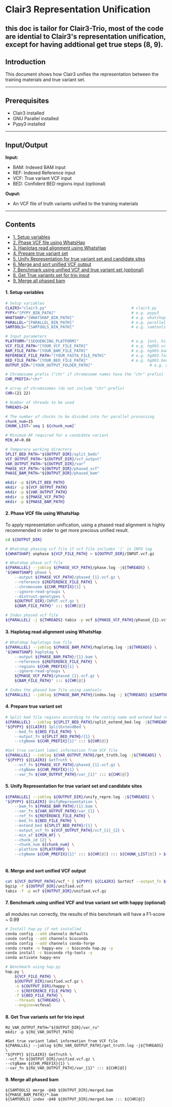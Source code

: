 # Clair3 Representation Unification


## this doc is tailor for Clair3-Trio, most of the code are idential to Clair3's representation unification, except for having addtional get true steps (8, 9).



## Introduction

This document shows how Clair3 unifies the representation between the training materials and true variant set.

----

## Prerequisites

- Clair3 installed 
- GNU Parallel installed
- Pypy3 installed

----

## Input/Output

**Input:**

- BAM: Indexed BAM input
- REF: Indexed Reference input
- VCF: True variant VCF input
- BED: Confident BED regions input (optional)

**Ouput:**

- An VCF file of truth variants unified to the training materials

----

## Contents

- [1. Setup variables](#1-setup-variables)
- [2.  Phase VCF file using WhatsHap](#2--phase-vcf-file-using-whatshap)
- [3.  Haplotag read alignment using WhatsHap](#3--haplotag-read-alignment-using-whatshap)
- [4.  Prepare true variant set](#4--prepare-true-variant-set)
- [5.  Unify Representation for true variant set and candidate sites](#5--unify-representation-for-true-variant-set-and-candidate-sites)
- [6.  Merge and sort unified VCF output](#6--merge-and-sort-unified-vcf-output)
- [7.  Benchmark using unified VCF and true variant set (optional)](#7--benchmark-using-unified-vcf-and-true-variant-set-optional)
- [8.  Get True variants set for trio input](#8--get-true-variants-set-for-trio-input)
- [9.  Merge all phased bam](#9--merge-all-phased-bam)

####  1. Setup variables

```bash
# Setup variables
CLAIR3="clair3.py"                                     # clair3.py
PYPY="[PYPY_BIN_PATH]"                                 # e.g. pypy3
WHATSHAP="[WHATSHAP_BIN_PATH]"                         # e.g. whatshap
PARALLEL="[PARALLEL_BIN_PATH]"                         # e.g. parallel
SAMTOOLS="[SAMTOOLS_BIN_PATH]"                         # e.g. samtools

# Input parameters
PLATFORM="[SEQUENCING_PLATFORM]"                       # e.g. {ont, hifi, ilmn}
VCF_FILE_PATH="[YOUR_VCF_FILE_PATH]"                   # e.g. hg003.vcf.gz
BAM_FILE_PATH="[YOUR_BAM_FILE_PATH]"                   # e.g. hg003.bam
REFERENCE_FILE_PATH="[YOUR_FASTA_FILE_PATH]"           # e.g. hg003.fasta
BED_FILE_PATH="[YOUR_BED_FILE_PATH]"                   # e.g. hg003.bed
OUTPUT_DIR="[YOUR_OUTPUT_FOLDER_PATH]"					       # e.g. output

# Chromosome prefix ("chr" if chromosome names have the "chr" prefix)
CHR_PREFIX="chr"

# array of chromosomes (do not include "chr"-prefix)
CHR=(21 22)

# Number of threads to be used
THREADS=24

# The number of chucks to be divided into for parallel processing
chunk_num=15
CHUNK_LIST=`seq 1 ${chunk_num}`

# Minimum AF required for a candidate variant
MIN_AF=0.08

# Temporary working directory
SPLIT_BED_PATH="${OUTPUT_DIR}/split_beds"
VCF_OUTPUT_PATH="${OUTPUT_DIR}/vcf_output"
VAR_OUTPUT_PATH="${OUTPUT_DIR}/var"
PHASE_VCF_PATH="${OUTPUT_DIR}/phased_vcf"
PHASE_BAM_PATH="${OUTPUT_DIR}/phased_bam"

mkdir -p ${SPLIT_BED_PATH}
mkdir -p ${VCF_OUTPUT_PATH}
mkdir -p ${VAR_OUTPUT_PATH}
mkdir -p ${PHASE_VCF_PATH}
mkdir -p ${PHASE_BAM_PATH}
```

#### 2.  Phase VCF file using WhatsHap

To apply representation unification,  using a phased read alignment is highly recommended in order to get more precious unified result.

```bash
cd ${OUTPUT_DIR}

# WhatsHap phasing vcf file if vcf file includes '|' in INFO tag
${WHATSHAP} unphase ${VCF_FILE_PATH} > ${OUTPUT_DIR}/INPUT.vcf.gz

# WhatsHap phase vcf file
${PARALLEL} --joblog ${PHASE_VCF_PATH}/phase.log -j${THREADS} \
"${WHATSHAP} phase \
    --output ${PHASE_VCF_PATH}/phased_{1}.vcf.gz \
    --reference ${REFERENCE_FILE_PATH} \
    --chromosome ${CHR_PREFIX}{1} \
    --ignore-read-groups \
    --distrust-genotypes \
    ${OUTPUT_DIR}/INPUT.vcf.gz \
    ${BAM_FILE_PATH}" ::: ${CHR[@]}

# Index phased vcf file
${PARALLEL} -j ${THREADS} tabix -p vcf ${PHASE_VCF_PATH}/phased_{1}.vcf.gz ::: ${CHR[@]}
```

#### 3.  Haplotag read alignment using WhatsHap

```bash
# WhatsHap haplotags bam file
${PARALLEL} --joblog ${PHASE_BAM_PATH}/haplotag.log -j${THREADS} \
"${WHATSHAP} haplotag \
    --output ${PHASE_BAM_PATH}/{1}.bam \
    --reference ${REFERENCE_FILE_PATH} \
    --regions ${CHR_PREFIX}{1} \
    --ignore-read-groups \
    ${PHASE_VCF_PATH}/phased_{1}.vcf.gz \
    ${BAM_FILE_PATH}" ::: ${CHR[@]}

# Index the phased bam file using samtools
${PARALLEL} --joblog ${PHASE_BAM_PATH}/index.log -j ${THREADS} ${SAMTOOLS} index -@12 ${PHASE_BAM_PATH}/{1}.bam ::: ${CHR[@]}

```

#### 4.  Prepare true variant set

```bash
# Split bed file regions according to the contig name and extend bed region
${PARALLEL} --joblog ${SPLIT_BED_PATH}/split_extend_bed.log -j${THREADS} \
"${PYPY} ${CLAIR3} SplitExtendBed \
    --bed_fn ${BED_FILE_PATH} \
    --output_fn ${SPLIT_BED_PATH}/{1} \
    --ctgName ${CHR_PREFIX}{1}" ::: ${CHR[@]}

#Get true variant label information from VCF file
${PARALLEL} --joblog ${VAR_OUTPUT_PATH}/get_truth.log -j${THREADS} \
"${PYPY} ${CLAIR3} GetTruth \
    --vcf_fn ${PHASE_VCF_PATH}/phased_{1}.vcf.gz \
    --ctgName ${CHR_PREFIX}{1} \
    --var_fn ${VAR_OUTPUT_PATH}/var_{1}" ::: ${CHR[@]}

```

#### 5.  Unify Representation for true variant set and candidate sites

```bash
${PARALLEL} --joblog ${OUTPUT_DIR}/unify_repre.log -j${THREADS} \
"${PYPY} ${CLAIR3} UnifyRepresentation \
    --bam_fn ${PHASE_BAM_PATH}/{1}.bam \
    --var_fn ${VAR_OUTPUT_PATH}/var_{1} \
    --ref_fn ${REFERENCE_FILE_PATH} \
    --bed_fn ${BED_FILE_PATH} \
    --extend_bed ${SPLIT_BED_PATH}/{1} \
    --output_vcf_fn ${VCF_OUTPUT_PATH}/vcf_{1}_{2} \
    --min_af ${MIN_AF} \
    --chunk_id {2} \
    --chunk_num ${chunk_num} \
    --platform ${PLATFORM} \
    --ctgName ${CHR_PREFIX}{1}" ::: ${CHR[@]} ::: ${CHUNK_LIST[@]} > ${OUTPUT_DIR}/RU.log
    
```

#### 6.  Merge and sort unified VCF output

```bash
cat ${VCF_OUTPUT_PATH}/vcf_* | ${PYPY} ${CLAIR3} SortVcf --output_fn ${OUTPUT_DIR}/unified.vcf
bgzip -f ${OUTPUT_DIR}/unified.vcf
tabix -f -p vcf ${OUTPUT_DIR}/unified.vcf.gz

```

#### 7.  Benchmark using unified VCF and true variant set with happy (optional)

all modules run correctly, the results of this benchmark will have a F1-score ~ 0.99

```bash
# Install hap.py if not installed 
conda config --add channels defaults
conda config --add channels bioconda
conda config --add channels conda-forge
conda create -n happy-env -c bioconda hap.py -y
conda install -c bioconda rtg-tools -y
conda activate happy-env

# Benchmark using hap.py
hap.py \
    ${VCF_FILE_PATH} \
    ${OUTPUT_DIR}/unified.vcf.gz \
    -o ${OUTPUT_DIR}/happy \
    -r ${REFERENCE_FILE_PATH} \
    -f ${BED_FILE_PATH} \
    --threads ${THREADS} \
    --engine=vcfeval
```

#### 8.  Get True variants set for trio input

```
RU_VAR_OUTPUT_PATH="${OUTPUT_DIR}/var_ru"
mkdir -p ${RU_VAR_OUTPUT_PATH}

#Get true variant label information from VCF file
${PARALLEL} --joblog ${RU_VAR_OUTPUT_PATH}/get_truth.log -j${THREADS} \
"${PYPY} ${CLAIR3} GetTruth \
--vcf_fn ${OUTPUT_DIR}/unified.vcf.gz \
--ctgName ${CHR_PREFIX}{1} \
--var_fn ${RU_VAR_OUTPUT_PATH}/var_{1}" ::: ${CHR[@]}
```

#### 9. Merge all phased bam 
```
${SAMTOOLS} merge -@48 ${OUTPUT_DIR}/merged.bam ${PHASE_BAM_PATH}/*.bam 
${SAMTOOLS} index -@48 ${OUTPUT_DIR}/merged.bam ::: ${CHR[@]}
```
